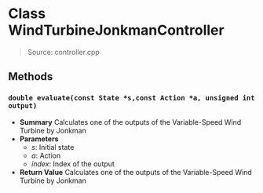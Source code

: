 # Class WindTurbineJonkmanController
> Source: controller.cpp
## Methods
### ``double evaluate(const State *s,const Action *a, unsigned int output)``
* **Summary**
  Calculates one of the outputs of the Variable-Speed Wind Turbine by Jonkman
* **Parameters**
  * _s_: Initial state
  * _a_: Action
  * _index_: Index of the output
* **Return Value**
  Calculates one of the outputs of the Variable-Speed Wind Turbine by Jonkman
